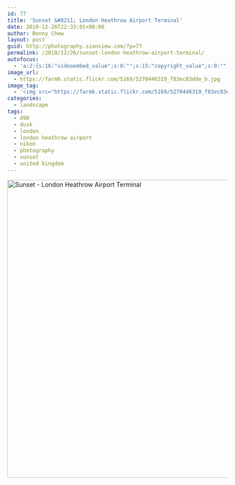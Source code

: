 ```yaml
---
id: 77
title: 'Sunset &#8211; London Heathrow Airport Terminal'
date: 2010-12-26T22:33:01+00:00
author: Benny Chew
layout: post
guid: http://photography.siansiew.com/?p=77
permalink: /2010/12/26/sunset-london-heathrow-airport-terminal/
autofocus:
  - 'a:2:{s:16:"videoembed_value";s:0:"";s:15:"copyright_value";s:0:"";}'
image_url:
  - https://farm6.static.flickr.com/5169/5270446319_f83ec83dde_b.jpg
image_tag:
  - '<img src="https://farm6.static.flickr.com/5169/5270446319_f83ec83dde_b.jpg" />'
categories:
  - landscape
tags:
  - d90
  - dusk
  - london
  - london heathrow airport
  - nikon
  - photography
  - sunset
  - united kingdom
---
```

<a href="https://farm6.static.flickr.com/5169/5270446319_f83ec83dde_b.jpg" title="Sunset - London Heathrow Airport Terminal by siansiew, on Flickr" rel="lightbox"><img src="https://farm6.static.flickr.com/5169/5270446319_f83ec83dde_b.jpg" width="1024" height="680" alt="Sunset - London Heathrow Airport Terminal" /></a>
